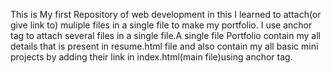 This is My first Repository of web development in this I learned to attach(or give link to) muliple files in a single file to make my portfolio.
I use anchor tag to attach several files in a single file.A single file Portfolio contain my all details that is present in resume.html file and also contain my all basic mini projects by
adding their link in index.html(main file)using anchor tag.
